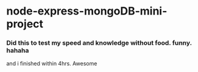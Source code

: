 # node-express-mongoDB-mini-project

### Did this to test my speed and knowledge without food. funny. hahaha
and i finished within 4hrs. Awesome 
